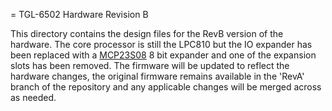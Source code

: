 = TGL-6502 Hardware Revision B

This directory contains the design files for the RevB version of the hardware.
The core processor is still the LPC810 but the IO expander has been replaced
with a [MCP23S08](http://www.microchip.com/wwwproducts/Devices.aspx?product=MCP23S08)
8 bit expander and one of the expansion slots has been removed. The firmware will
be updated to reflect the hardware changes, the original firmware remains available
in the 'RevA' branch of the repository and any applicable changes will be merged
across as needed.

